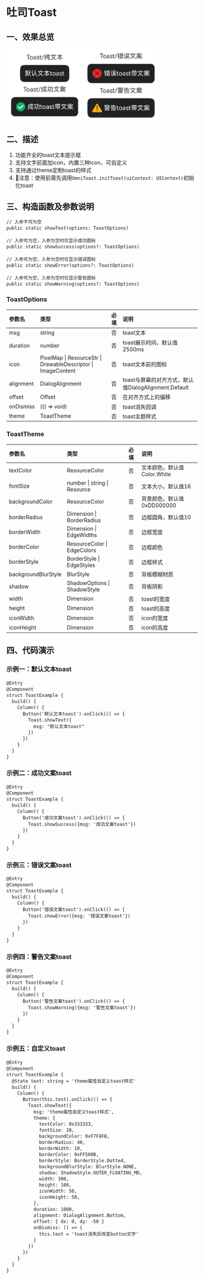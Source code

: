 # 吐司Toast

## 一、效果总览

<img src="../../image/toast.png" width="400">

## 二、描述

1. 功能齐全的toast文本提示框
2. 支持文字前面加icon，内置三种icon，可自定义
3. 支持通过theme定制toast的样式
4. 📢注意：使用前需先调用`OmniToast.initToast(uiContext: UIContext)`初始化toast

## 三、构造函数及参数说明

```text
// 入参不可为空
public static showText(options: ToastOptions)

// 入参可为空，入参为空时仅显示成功图标
public static showSuccess(options?: ToastOptions)

// 入参可为空，入参为空时仅显示错误图标
public static showError(options?: ToastOptions)

// 入参可为空，入参为空时仅显示警告图标
public static showWarning(options?: ToastOptions)
```

### ToastOptions

| 参数名       | 类型                                                            | 必填 | 说明                                       |
|:----------|:--------------------------------------------------------------|:---|:-----------------------------------------|
| msg       | string                                                        | 否  | toast文本                                  |
| duration  | number                                                        | 否  | toast展示时间，默认值2500ms                      |
| icon      | PixelMap \| ResourceStr \| DrawableDescriptor \| ImageContent | 否  | toast文本前的图标                              |
| alignment | DialogAlignment                                               | 否  | toast与屏幕的对齐方式，默认值DialogAlignment.Default |
| offset    | Offset                                                        | 否  | 在对齐方式上的偏移                                |
| onDismiss | (() => void)                                                  | 否  | toast消失回调                                |
| theme     | ToastTheme                                                    | 否  | toast主题样式                                |

### ToastTheme

| 参数名                 | 类型                           | 必填 | 说明                  |
|:--------------------|:-----------------------------|:---|:--------------------|
| textColor           | ResourceColor                | 否  | 文本颜色，默认值Color.White |
| fontSize            | number \| string \| Resource | 否  | 文本大小，默认值16          |
| backgroundColor     | ResourceColor                | 否  | 背景颜色，默认值0xDD000000  |
| borderRadius        | Dimension \| BorderRadius    | 否  | 边框圆角，默认值10          |
| borderWidth         | Dimension \| EdgeWidths      | 否  | 边框宽度                |
| borderColor         | ResourceColor \| EdgeColors  | 否  | 边框颜色                |
| borderStyle         | BorderStyle \| EdgeStyles    | 否  | 边框样式                |
| backgroundBlurStyle | BlurStyle                    | 否  | 背板模糊材质              |
| shadow              | ShadowOptions \| ShadowStyle | 否  | 背板阴影                |
| width               | Dimension                    | 否  | toast的宽度            |
| height              | Dimension                    | 否  | toast的高度            |
| iconWidth           | Dimension                    | 否  | icon的宽度             |
| iconHeight          | Dimension                    | 否  | icon的高度             |

## 四、代码演示

### 示例一：默认文本toast

```text
@Entry
@Component
struct ToastExample {
  build() {
    Column() {
      Button('默认文本toast').onClick(() => {
        Toast.showText({
          msg: "默认文本toast"
        })
      })
    }
  }
}
```

### 示例二：成功文案toast

```text
@Entry
@Component
struct ToastExample {
  build() {
    Column() {
      Button('成功文案toast').onClick(() => {
        Toast.showSuccess({msg: '成功文案toast'})
      })
    }
  }
}
```

### 示例三：错误文案toast

```text
@Entry
@Component
struct ToastExample {
  build() {
    Column() {
      Button('错误文案toast').onClick(() => {
        Toast.showError({msg: '错误文案toast'})
      })
    }
  }
}
```

### 示例四：警告文案toast

```text
@Entry
@Component
struct ToastExample {
  build() {
    Column() {
      Button('警告文案toast').onClick(() => {
        Toast.showWarning({msg: '警告文案toast'})
      })
    }
  }
}
```

### 示例五：自定义toast

```text
@Entry
@Component
struct ToastExample {
  @State text: string = 'theme属性自定义toast样式'
  build() {
    Column() {
      Button(this.text).onClick(() => {
        Toast.showText({
          msg: 'theme属性自定义toast样式',
          theme: {
            textColor: 0x333333,
            fontSize: 20,
            backgroundColor: 0xF7F8FB,
            borderRadius: 40,
            borderWidth: 10,
            borderColor: 0xFF500B,
            borderStyle: BorderStyle.Dotted,
            backgroundBlurStyle: BlurStyle.NONE,
            shadow: ShadowStyle.OUTER_FLOATING_MD,
            width: 300,
            height: 100,
            iconWidth: 50,
            iconHeight: 50,
          },
          duration: 1000,
          alignment: DialogAlignment.Bottom,
          offset: { dx: 0, dy: -50 }
          onDismiss: () => {
            this.text = 'toast消失后改变button文字'
          }
        })
      })
    }
  }
}
```